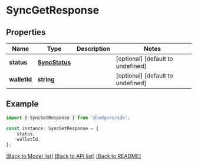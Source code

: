 # SyncGetResponse


## Properties

Name | Type | Description | Notes
------------ | ------------- | ------------- | -------------
**status** | [**SyncStatus**](SyncStatus.md) |  | [optional] [default to undefined]
**walletId** | **string** |  | [optional] [default to undefined]

## Example

```typescript
import { SyncGetResponse } from '@ledgerx/sdk';

const instance: SyncGetResponse = {
    status,
    walletId,
};
```

[[Back to Model list]](../README.md#documentation-for-models) [[Back to API list]](../README.md#documentation-for-api-endpoints) [[Back to README]](../README.md)
